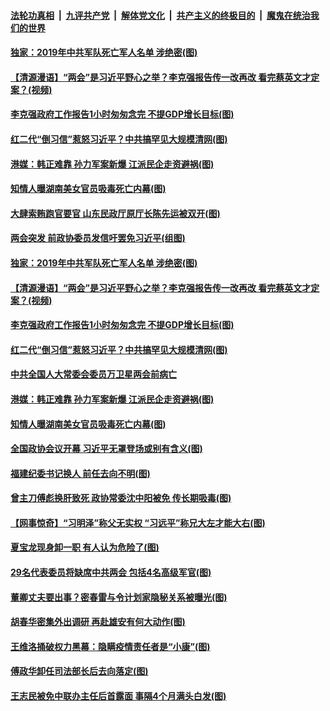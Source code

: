 

####  [法轮功真相](../../../../basic/blob/master/README.md?t=05231931) &nbsp;|&nbsp; [九评共产党](../../../../9ping.md/blob/master/README.md?t=05231931) &nbsp;|&nbsp; [解体党文化](../../../../jtdwh.md/blob/master/README.md?t=05231931)  &nbsp;|&nbsp; [共产主义的终极目的](../../../../gczydzjmd.md/blob/master/README.md?t=05231931) &nbsp;|&nbsp; [魔鬼在统治我们的世界](../../../../mgztzwmdsj.md/blob/master/README.md?t=05231931) 

#### [独家：2019年中共军队死亡军人名单 涉绝密(图)](../pages/p2/934106.md?t=05231931) 

#### [【清源漫语】“两会”是习近平野心之举？李克强报告传一改再改 看完蔡英文才定案？(视频)](../pages/p2/934088.md?t=05231931) 

#### [李克强政府工作报告1小时匆匆念完 不提GDP增长目标(图)](../pages/p2/934098.md?t=05231931) 

#### [红二代“倒习信”惹怒习近平？中共搞罕见大规模清网(图)](../pages/p2/934079.md?t=05231931) 

#### [港媒：韩正难靠 孙力军案新爆 江派民企走资避祸(图)](../pages/p2/934039.md?t=05231931) 

#### [知情人曝湖南美女官员吸毒死亡内幕(图)](../pages/p2/933966.md?t=05231931) 

#### [大肆索贿跑官要官 山东民政厅原厅长陈先运被双开(图)](../pages/p2/934160.md?t=05231931) 

#### [两会突发 前政协委员发信吁罢免习近平(组图)](../pages/p2/934152.md?t=05231931) 

#### [独家：2019年中共军队死亡军人名单 涉绝密(图)](../pages/p2/934106.md?t=05231931) 

#### [【清源漫语】“两会”是习近平野心之举？李克强报告传一改再改 看完蔡英文才定案？(视频)](../pages/p2/934088.md?t=05231931) 

#### [李克强政府工作报告1小时匆匆念完 不提GDP增长目标(图)](../pages/p2/934098.md?t=05231931) 

#### [红二代“倒习信”惹怒习近平？中共搞罕见大规模清网(图)](../pages/p2/934079.md?t=05231931) 

#### [中共全国人大常委会委员万卫星两会前病亡](../pages/p2/934048.md?t=05231931) 

#### [港媒：韩正难靠 孙力军案新爆 江派民企走资避祸(图)](../pages/p2/934039.md?t=05231931) 

#### [知情人曝湖南美女官员吸毒死亡内幕(图)](../pages/p2/933966.md?t=05231931) 

#### [全国政协会议开幕 习近平无罩登场或别有含义(图)](../pages/p2/933954.md?t=05231931) 

#### [福建纪委书记换人 前任去向不明(图)](../pages/p2/933950.md?t=05231931) 

#### [曾主刀傅彪换肝致死 政协常委沈中阳被免 传长期吸毒(图)](../pages/p2/933932.md?t=05231931) 

#### [【网事惊奇】“习明泽”称父无实权 “习远平”称兄大左才能大右(图)](../pages/p2/933917.md?t=05231931) 

#### [夏宝龙现身卸一职 有人认为危险了(图)](../pages/p2/933875.md?t=05231931) 

#### [29名代表委员将缺席中共两会 包括4名高级军官(图)](../pages/p2/933863.md?t=05231931) 

#### [董卿丈夫要出事？密春雷与令计划家隐秘关系被曝光(图)](../pages/p2/933835.md?t=05231931) 

#### [胡春华密集外出调研 再赴雄安有何大动作(图)](../pages/p2/933824.md?t=05231931) 

#### [王维洛捅破权力黑幕：隐瞒疫情责任者是“小康”(图)](../pages/p2/933738.md?t=05231931) 

#### [傅政华卸任司法部长后去向落定(图)](../pages/p2/933752.md?t=05231931) 

#### [王志民被免中联办主任后首露面 事隔4个月满头白发(图)](../pages/p2/933736.md?t=05231931) 

